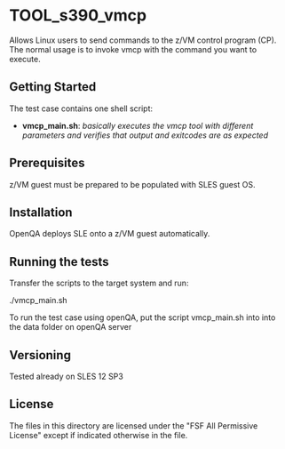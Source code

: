 # TOOL_s390_vmcp

Allows Linux users to send commands to the z/VM control program (CP).
The normal usage is to invoke vmcp with the command you want to execute.

## Getting Started

The test case contains one shell script:

- **vmcp_main.sh**: *basically executes the vmcp tool with different parameters and verifies that
              output and exitcodes are as expected*

## Prerequisites

z/VM guest must be prepared to be populated with SLES guest OS.

## Installation

OpenQA deploys SLE onto a z/VM guest automatically.

## Running the tests

Transfer the scripts to the target system and run:

./vmcp_main.sh

To run the test case using openQA, put the script vmcp_main.sh into into the data folder on openQA server


## Versioning

Tested already on SLES 12 SP3

## License

The files in this directory are licensed under the "FSF All Permissive License" except if indicated otherwise in the file.
